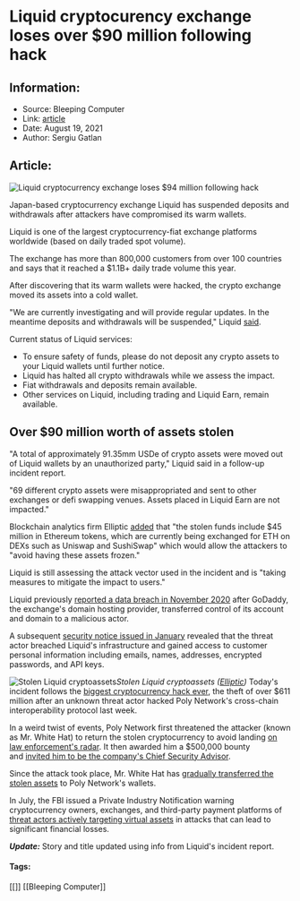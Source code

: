 # Liquid cryptocurency exchange loses over $90 million following hack
### 

## Information:
+ Source: Bleeping Computer
+ Link: [article](https://www.bleepingcomputer.com/news/security/liquid-cryptocurency-exchange-loses-over-90-million-following-hack/)
+ Date: August 19, 2021
+ Author: Sergiu Gatlan


## Article:
![Liquid cryptocurrency exchange loses $94 million following hack](https://www.bleepstatic.com/content/hl-images/2021/03/05/cryptocurrency-assorted.jpg)


Japan-based cryptocurrency exchange Liquid has suspended deposits and withdrawals after attackers have compromised its warm wallets.


Liquid is one of the largest cryptocurrency-fiat exchange platforms worldwide (based on daily traded spot volume).


The exchange has more than 800,000 customers from over 100 countries and says that it reached a $1.1B+ daily trade volume this year.


After discovering that its warm wallets were hacked, the crypto exchange moved its assets into a cold wallet.


"We are currently investigating and will provide regular updates. In the meantime deposits and withdrawals will be suspended," Liquid [said](https://twitter.com/Liquid_Global/status/1428176357515612165).


Current status of Liquid services:


* To ensure safety of funds, please do not deposit any crypto assets to your Liquid wallets until further notice.
* Liquid has halted all crypto withdrawals while we assess the impact.
* Fiat withdrawals and deposits remain available.
* Other services on Liquid, including trading and Liquid Earn, remain available.


Over $90 million worth of assets stolen
---------------------------------------


"A total of approximately 91.35mm USDe of crypto assets were moved out of Liquid wallets by an unauthorized party," Liquid said in a follow-up incident report.


"69 different crypto assets were misappropriated and sent to other exchanges or defi swapping venues. Assets placed in Liquid Earn are not impacted."


Blockchain analytics firm Elliptic [added](https://www.elliptic.co/blog/liquid-exchange-hacked-94-million-stolen) that "the stolen funds include $45 million in Ethereum tokens, which are currently being exchanged for ETH on DEXs such as Uniswap and SushiSwap" which would allow the attackers to "avoid having these assets frozen."


Liquid is still assessing the attack vector used in the incident and is "taking measures to mitigate the impact to users."


Liquid previously [reported a data breach in November 2020](https://blog.liquid.com/security-incident-november-13-2020) after GoDaddy, the exchange's domain hosting provider, transferred control of its account and domain to a malicious actor.


A subsequent [security notice issued in January](https://blog.liquid.com/security-incident-november-13-2020-update) revealed that the threat actor breached Liquid's infrastructure and gained access to customer personal information including emails, names, addresses, encrypted passwords, and API keys.



![Stolen Liquid cryptoassets](https://www.bleepstatic.com/images/news/u/1109292/2021/Stolen%20Liquid%20cryptoassets.jpg)*Stolen Liquid cryptoassets ([Elliptic](https://twitter.com/elliptic/status/1428294560975892486))*
Today's incident follows the [biggest cryptocurrency hack ever](https://www.bleepingcomputer.com/news/security/hacker-behind-biggest-ever-cryptocurrency-heist-returns-stolen-funds/), the theft of over $611 million after an unknown threat actor hacked Poly Network's cross-chain interoperability protocol last week.


In a weird twist of events, Poly Network first threatened the attacker (known as Mr. White Hat) to return the stolen cryptocurrency to avoid landing [on law enforcement's radar](https://twitter.com/PolyNetwork2/status/1425123153009803267). It then awarded him a $500,000 bounty and [invited him to be the company's Chief Security Advisor](https://twitter.com/PolyNetwork2/status/1427574236483231749). 


Since the attack took place, Mr. White Hat has [gradually transferred the stolen assets](https://twitter.com/PolyNetwork2/status/1425820218182438936) to Poly Network's wallets.


In July, the FBI issued a Private Industry Notification warning cryptocurrency owners, exchanges, and third-party payment platforms of [threat actors actively targeting virtual assets](https://www.bleepingcomputer.com/news/security/fbi-warns-cryptocurrency-owners-exchanges-of-ongoing-attacks/) in attacks that can lead to significant financial losses.


***Update:*** Story and title updated using info from Liquid's incident report.




#### Tags:
[[]] [[Bleeping Computer]]

